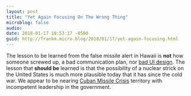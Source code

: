 ```yaml
---
layout: post
title: "Yet Again Focusing On The Wrong Thing"
microblog: false
audio: 
date: 2018-01-17 10:53:17 -0500
guid: http://frankm.micro.blog/2018/01/17/yet-again-focusing.html
---
```

The lesson to be learned from the false missile alert in Hawaii is **not** how someone screwed up, a bad communication plan, nor [bad UI design](https://hackernoon.com/redesigning-hawaiis-emergy-alert-interface-in-the-open-91c6318a7045?b9). The lesson that **should be** learned is that the possibility of a nuclear strick on the United States is much more plausible today that it has since the cold war. We appear to be nearing [Cuban Missile Crisis](http://www.history.com/topics/cold-war/cuban-missile-crisis) territory with incompetent leadership in the government. 
